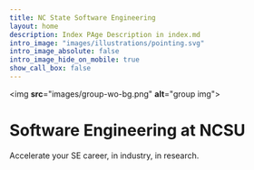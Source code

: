 ```yaml
---
title: NC State Software Engineering
layout: home
description: Index PAge Description in index.md
intro_image: "images/illustrations/pointing.svg"
intro_image_absolute: false
intro_image_hide_on_mobile: true
show_call_box: false
---
```

<img **src**="images/group-wo-bg.png" **alt**="group img">

# Software Engineering at NCSU

Accelerate your SE  career, in industry, in research.
